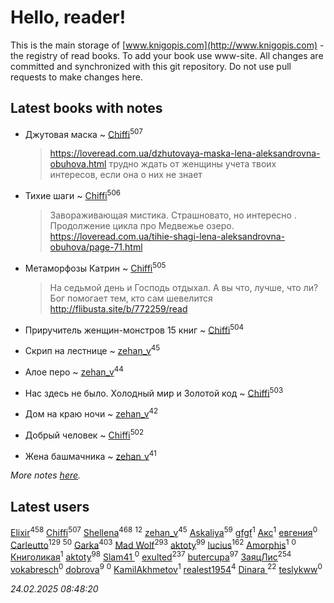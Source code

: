 # Hello, reader!
This is the main storage of [www.knigopis.com](http://www.knigopis.com) - the registry of read books.
To add your book use www-site. All changes are committed and synchronized with this git repository.
Do not use pull requests to make changes here.


## Latest books with notes
* Джутовая маска ~ [Chiffi](users/105/105831994080785626680-google)<sup>507</sup>
    > https://loveread.com.ua/dzhutovaya-maska-lena-aleksandrovna-obuhova.html
    > трудно ждать от женщины учета твоих интересов, если она о них не знает

* Тихие шаги ~ [Chiffi](users/105/105831994080785626680-google)<sup>506</sup>
    > Завораживающая мистика. Страшновато, но интересно . Продолжение цикла про Медвежье озеро. 
    > https://loveread.com.ua/tihie-shagi-lena-aleksandrovna-obuhova/page-71.html

* Метаморфозы Катрин ~ [Chiffi](users/105/105831994080785626680-google)<sup>505</sup>
    > На седьмой день и Господь отдыхал. А вы что, лучше, что ли?
    > Бог помогает тем, кто сам шевелится
    > http://flibusta.site/b/772259/read

* Приручитель женщин-монстров 15 книг ~ [Chiffi](users/105/105831994080785626680-google)<sup>504</sup>

* Скрип на лестнице ~ [zehan_v](users/174/174598622-vkontakte)<sup>45</sup>

* Алое перо ~ [zehan_v](users/174/174598622-vkontakte)<sup>44</sup>

* Нас здесь не было. Холодный мир и Золотой код ~ [Chiffi](users/105/105831994080785626680-google)<sup>503</sup>

* Дом на краю ночи ~ [zehan_v](users/174/174598622-vkontakte)<sup>42</sup>

* Добрый человек ~ [Chiffi](users/105/105831994080785626680-google)<sup>502</sup>

* Жена башмачника ~ [zehan_v](users/174/174598622-vkontakte)<sup>41</sup>


_More notes [here](latest_books_with_notes.md)._


## Latest users
[Elixir](users/115/115826717712507836033-google)<sup>458</sup> 
[Chiffi](users/105/105831994080785626680-google)<sup>507</sup> 
[Shellena](users/134/13413591548892934957-mailru)<sup>468</sup> 
[](users/105/105803270930838059244-google)<sup>12</sup> 
[zehan_v](users/174/174598622-vkontakte)<sup>45</sup> 
[Askaliya](users/326/326783541-vkontakte)<sup>59</sup> 
[gfgf](users/116/116019493327313578692-google)<sup>1</sup> 
[Акс](users/105/105584644059159770670-google)<sup>1</sup> 
[евгения](users/108/108327816194861875647-google)<sup>0</sup> 
[Carleutto](users/118/118270319028469737508-google)<sup>129</sup> 
[](users/107/107756383717359753203-google)<sup>50</sup> 
[Garka](users/115/115753719718250012620-google)<sup>403</sup> 
[Mad Wolf](users/947/94738840-vkontakte)<sup>293</sup> 
[aktoty](users/115/115891840326495240870-google)<sup>99</sup> 
[lucius](users/113/113248293394986559131-google)<sup>162</sup> 
[Amorphis](users/111/111813311426128919318-google)<sup>1</sup> 
[](users/537/5373417-vkontakte)<sup>0</sup> 
[Книголикая](users/118/118445323552824972692-google)<sup>1</sup> 
[aktoty](users/275/275766107-vkontakte)<sup>98</sup> 
[Slam41 ](users/103/103558184911332019716-google)<sup>0</sup> 
[exulted](users/100/100599204551896265722-google)<sup>237</sup> 
[butercupa](users/193/193697993-vkontakte)<sup>97</sup> 
[ЗаяцЛис](users/112/112388384595246311466-google)<sup>254</sup> 
[vokabresch](users/109/109100428262719456108-google)<sup>0</sup> 
[dobrova](users/606/6069210-vkontakte)<sup>9</sup> 
[](users/858/858967472-vkontakte)<sup>0</sup> 
[KamilAkhmetov](users/116/116472858042498200155-google)<sup>1</sup> 
[realest1954](users/439/439398-vkontakte)<sup>4</sup> 
[Dinara ](users/107/107718177426132290975-google)<sup>22</sup> 
[teslykww](users/507/50777839-vkontakte)<sup>0</sup> 


_24.02.2025 08:48:20_
